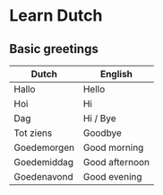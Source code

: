 # Learn Dutch

## Basic greetings

| Dutch | English |
| ----- | ------- |
| Hallo | Hello |
| Hoi | Hi |
| Dag | Hi / Bye |
| Tot ziens | Goodbye |
| Goedemorgen | Good morning |
| Goedemiddag | Good afternoon |
| Goedenavond | Good evening |
